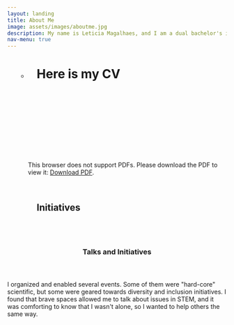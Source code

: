```yaml
---
layout: landing
title: About Me
image: assets/images/aboutme.jpg
description: My name is Leticia Magalhaes, and I am a dual bachelor's in Physics and Optoelectronics Engineering and an Applied Physics master's student at the State University of Campinas. I am currently researching means to design light-sound interactions via hybrid material interfaces in optical cavities. &nbsp;I have experience with optical forces, Brillouin scattering, and photonic design. My research focuses on investigating how light interacts with sound and its surrounding media, aiming to pave the way for milestones within the photonics industry. Additionally, I am absolutely passionate about optics and photonic design since I see optical technologies as a playground of opportunities for re-inventing the technological setting, pushing the boundaries between reality and science fiction. On that note, I also believe science to be an incubator to the future of society and am devoted to diversity initiatives that can help make science, specifically STEM, more democratic.
nav-menu: true
---
```

<ul>
    <li style="list-style-type: none;">
        <ul>
            <li>
                <h1 style="margin-left: 20px;">Here is my CV</h1>
                      <object data="assets\pdf\CV_LeticiaMagalhaes.pdf" type="application/pdf" width="100%" height="600px">
                        <embed src="assets\pdf\CV_LeticiaMagalhaes.pdf">
                          <p>This browser does not support PDFs. Please download the PDF to view it: <a href="assets\pdf\CV_LeticiaMagalhaes.pdf">Download PDF</a>.</p>
                        </embed>
                      </object>
                <p style="margin-left: 20px;"><br></p>
                <h2 style="margin-left: 20px;">Initiatives</h2>
            </li>
        </ul>
    </li>
</ul>


<!-- Main -->
<div id="main">

<!-- One -->
<section id="one">
	<div class="inner">
		<header class="major">
			 <!-- <h2>Sed amet aliquam</h2> -->
		</header>
		<p></p>
	</div>
</section>

<!-- Two -->
<section id="two" class="spotlights">
	<section>
		<a href="EXTRA_Talks.html" class="image">
			<img src="{% link assets\images\IMG_1672.jpg %}" alt="" data-position="center center" />
		</a>
		<div class="content">
			<div class="inner">
				<header class="major">
					<h3>Talks and Initiatives</h3>
				</header>
				<p>I organized and enabled several events. Some of them were &quot;hard-core&quot; scientific, but some were geared towards diversity and inclusion initiatives. I found that brave spaces allowed me to talk about issues in STEM, and it was comforting to know that I wasn't alone, so I wanted to help others the same way.</p>
				<ul class="actions">
					<!-- <li><a href="3D_Phonon.html" class="button">Learn more</a></li> -->
				</ul>
			</div>
		</div>
	</section>



